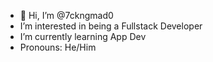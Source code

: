 - 👋 Hi, I’m @7ckngmad0
-  I’m interested in being a Fullstack Developer
-  I’m currently learning App Dev 
-  Pronouns: He/Him

<!---This is my Readme Repo ---!>
